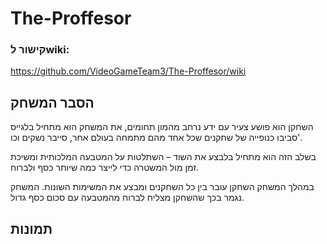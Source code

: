 # The-Proffesor


### קישור לwiki: 
https://github.com/VideoGameTeam3/The-Proffesor/wiki

## הסבר המשחק

השחקן הוא פושע צעיר עם ידע נרחב מהמון תחומים, את המשחק הוא מתחיל בלגייס סביבו כנופייה של שחקנים שכל אחד מהם מתמחה בעולם אחר, סייבר נשקים וכו'. 

בשלב הזה הוא מתחיל בלבצע את השוד – השתלטות על המטבעה המלכותית ומשיכת זמן מול המשטרה כדי לייצר כמה שיותר כסף ולברוח. 

במהלך המשחק השחקן עובר בין כל השחקנים ומבצע את המשימות השונות. המשחק נגמר בכך שהשחקן מצליח לברוח מהמטבעה עם סכום כסף גדול.

## תמונות
